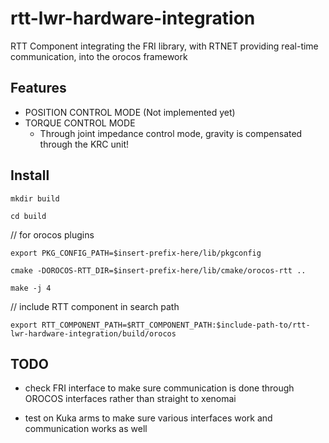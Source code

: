 # rtt-lwr-hardware-integration
RTT Component integrating the FRI library, with RTNET providing real-time communication, into the orocos framework

## Features
- POSITION CONTROL MODE (Not implemented yet)
- TORQUE CONTROL MODE
  - Through joint impedance control mode, gravity is compensated through the KRC unit!

## Install

`mkdir build`

`cd build`

// for orocos plugins

`export PKG_CONFIG_PATH=$insert-prefix-here/lib/pkgconfig`

`cmake -DOROCOS-RTT_DIR=$insert-prefix-here/lib/cmake/orocos-rtt ..`

`make -j 4`

// include RTT component in search path

`export RTT_COMPONENT_PATH=$RTT_COMPONENT_PATH:$include-path-to/rtt-lwr-hardware-integration/build/orocos`

## TODO

- check FRI interface to make sure communication is done through OROCOS interfaces rather than straight to xenomai

- test on Kuka arms to make sure various interfaces work and communication works as well
